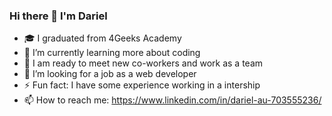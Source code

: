 ### Hi there 👋 I'm Dariel
- :mortar_board: I graduated from 4Geeks Academy
- 🌱 I’m currently learning more about coding
- :busts_in_silhouette: I am ready to meet new co-workers and work as a team
- :office: I’m looking for a job as a web developer
- ⚡ Fun fact: I have some experience working in a intership
- 📫 How to reach me: https://www.linkedin.com/in/dariel-au-703555236/
